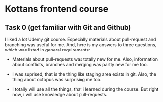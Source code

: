 # Kottans frontend course 
## Task 0 (get familiar with Git and Github)

I liked a lot Udemy git course. Especially materials about pull-request and branching was useful for me. 
And, here is my answers to three questions, which was listed in general requirements:

- Materials about pull-requests was totally new for me. Also, information about conflicts, branches and merging was partly new for me too.

- I was suprised, that is the thing like staging area exists in git. Also, the thing about octopus was surprising me too. 

- I totally will use all the things, that i learned during the course. But right now, i will use knowledge about pull-requests. 